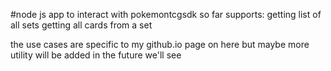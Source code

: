 #node js app to interact with pokemontcgsdk 
  so far supports:
    getting list of all sets
    getting all cards from a set

  the use cases are specific to my github.io page on here but 
  maybe more utility will be added in the future we'll see
